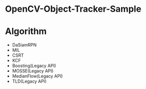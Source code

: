 # OpenCV-Object-Tracker-Sample


# Algorithm

* DaSiamRPN
* MIL
* CSRT
* KCF
* Boosting(Legacy API)
* MOSSE(Legacy API)
* MedianFlow(Legacy API)
* TLD(Legacy API)

